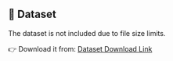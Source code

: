 ## 📂 Dataset

The dataset is not included due to file size limits.

👉 Download it from: [Dataset Download Link](https://drive.usercontent.google.com/download?id=1VNpyNkGxHdskfdTNRSjjyNa5qC9u0JyV&export=download&authuser=0)
